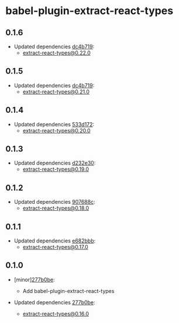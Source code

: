 # babel-plugin-extract-react-types

## 0.1.6

- Updated dependencies [dc4b719](https://github.com/atlassian/extract-react-types/commit/dc4b719):
  - extract-react-types@0.22.0

## 0.1.5

- Updated dependencies [dc4b719](https://github.com/atlassian/extract-react-types/commit/dc4b719):
  - extract-react-types@0.21.0

## 0.1.4

- Updated dependencies [533d172](https://github.com/atlassian/extract-react-types/commit/533d172):
  - extract-react-types@0.20.0

## 0.1.3

- Updated dependencies [d232e30](https://github.com/atlassian/extract-react-types/commit/d232e30):
  - extract-react-types@0.19.0

## 0.1.2

- Updated dependencies [907688c](https://github.com/atlassian/extract-react-types/commit/907688c):
  - extract-react-types@0.18.0

## 0.1.1

- Updated dependencies [e682bbb](https://github.com/atlassian/extract-react-types/commit/e682bbb):
  - extract-react-types@0.17.0

## 0.1.0

- [minor][277b0be](https://github.com/atlassian/extract-react-types/commit/277b0be):

  - Add babel-plugin-extract-react-types

- Updated dependencies [277b0be](https://github.com/atlassian/extract-react-types/commit/277b0be):
  - extract-react-types@0.16.0
